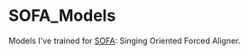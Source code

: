 # SOFA_Models

Models I've trained for [SOFA](https://github.com/qiuqiao/SOFA): Singing Oriented Forced Aligner.
